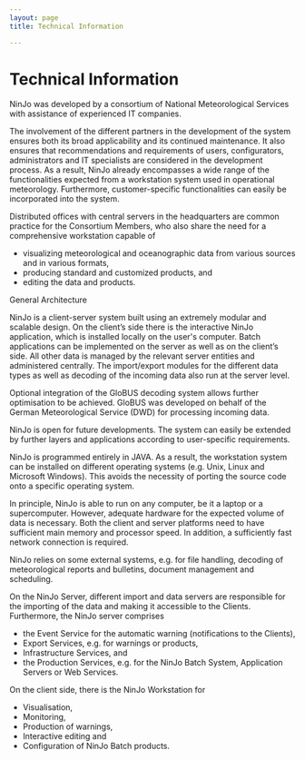 ```yaml
---
layout: page
title: Technical Information

---
```


# Technical Information

NinJo was developed by a consortium of National Meteorological Services with assistance of experienced IT companies.

The involvement of the different partners in the development of the system ensures both its broad applicability and its continued maintenance. It also ensures that recommendations and requirements of users, configurators, administrators and IT specialists are considered in the development process. As a result, NinJo already encompasses a wide range of the functionalities expected from a workstation system used in operational meteorology. Furthermore, customer-specific functionalities can easily be incorporated into the system.

Distributed offices with central servers in the headquarters are common practice for the Consortium Members, who also share the need for a comprehensive workstation capable of

- visualizing meteorological and oceanographic data from various sources and in various formats,
- producing standard and customized products, and
- editing the data and products.

General Architecture

NinJo is a client-server system built using an extremely modular and scalable design. On the client’s side there is the interactive NinJo application, which is installed locally on the user's computer. Batch applications can be implemented on the server as well as on the client’s side. All other data is managed by the relevant server entities and administered centrally. The import/export modules for the different data types as well as decoding of the incoming data also run at the server level.

Optional integration of the GloBUS decoding system allows further optimisation to be achieved. GloBUS was developed on behalf of the German Meteorological Service (DWD) for processing incoming data.

NinJo is open for future developments. The system can easily be extended by further layers and applications according to user-specific requirements.

NinJo is programmed entirely in JAVA. As a result, the workstation system can be installed on different operating systems (e.g. Unix, Linux and Microsoft Windows). This avoids the necessity of porting the source code onto a specific operating system.

In principle, NinJo is able to run on any computer, be it a laptop or a supercomputer. However, adequate hardware for the expected volume of data is necessary. Both the client and server platforms need to have sufficient main memory and processor speed. In addition, a sufficiently fast network connection is required.

NinJo relies on some external systems, e.g. for file handling, decoding of meteorological reports and bulletins, document management and scheduling.

On the NinJo Server, different import and data servers are responsible for the importing of the data and making it accessible to the Clients. Furthermore, the NinJo server comprises 

- the Event Service for the automatic warning (notifications to the Clients),
- Export Services, e.g. for warnings or products,
- Infrastructure Services, and
- the Production Services, e.g. for the NinJo Batch System, Application Servers or Web Services.

On the client side, there is the NinJo Workstation for

- Visualisation,
- Monitoring,
- Production of warnings,
- Interactive editing and
- Configuration of NinJo Batch products.
